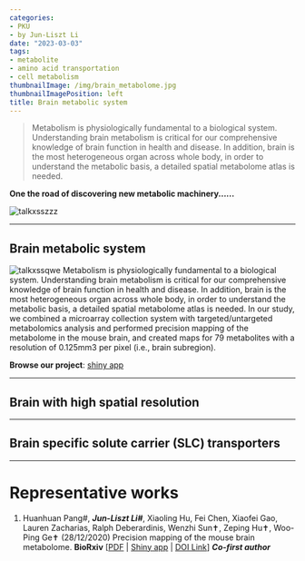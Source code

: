```yaml
---
categories:
- PKU
- by Jun-Liszt Li
date: "2023-03-03"
tags:
- metabolite
- amino acid transportation
- cell metabolism
thumbnailImage: /img/brain_metabolome.jpg
thumbnailImagePosition: left
title: Brain metabolic system
---
```


> Metabolism is physiologically fundamental to a biological system. Understanding brain metabolism is critical for our comprehensive knowledge of brain function in health and disease. In addition, brain is the most heterogeneous organ across whole body, in order to understand the metabolic basis, a detailed spatial metabolome atlas is needed.

<!--more-->

**One the road of discovering new metabolic machinery......**

![talkxsszzz](/img/KEGG_maps_for_web.png)


---
## Brain metabolic system
![talkxssqwe](/img/brain_metabolome.jpg)
Metabolism is physiologically fundamental to a biological system. Understanding brain metabolism is critical for our comprehensive knowledge of brain function in health and disease. In addition, brain is the most heterogeneous organ across whole body, in order to understand the metabolic basis, a detailed spatial metabolome atlas is needed. In our study, we combined a microarray collection system with targeted/untargeted metabolomics analysis and performed precision mapping of the metabolome in the mouse brain, and created maps for 79 metabolites with a resolution of 0.125mm3 per pixel (i.e., brain subregion).

**Browse our project**: [shiny app](https://leoj.shinyapps.io/BSMAv1_updated/)

---



## Brain  with high spatial resolution



---
## Brain specific solute carrier (SLC) transporters




---
# Representative works
1. Huanhuan Pang#, ***Jun-Liszt Li#***, Xiaoling Hu, Fei Chen, Xiaofei Gao, Lauren Zacharias, Ralph Deberardinis, Wenzhi Sun✝, Zeping Hu✝, Woo-Ping Ge✝ (28/12/2020) Precision mapping of the mouse brain metabolome. **BioRxiv** [[PDF](https://pkueducn-my.sharepoint.com/:b:/g/personal/lijun0705_pku_edu_cn/EU-xBTRDra9Nq5ii6XGPA1sBb5L2IG1T4OkFt5M27uIAFQ?e=Znk6ct) | [Shiny app](https://leoj.shinyapps.io/BSMAv1_updated/) | [DOI Link](https://doi.org/10.1101/2020.12.28.424544)]  _**Co-first author**_

